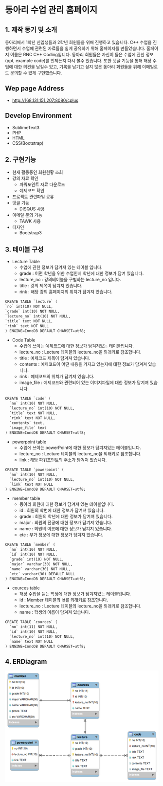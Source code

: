 동아리 수업 관리 홈페이지
=============

## 1. 제작 동기 및 소개

동아리에서 1학년 신입생들과 2학년 회원들을 위해 진행하고 있습니다.
C++ 수업을 진행하면서 수업에 관련된 자료들을 쉽게 공유하기 위해 홈페이지를 만들었습니다.
홈페이지 이름은 RNC C++ Coding입니다. 동아리 회원들은 자신이 들은 수업에 관한 정보(ppt, example code)를 
언제든지 다시 볼수 있습니다. 또한 댓글 기능을 통해 해당 수업에 대한 의견을 남길수 있고, 기록을 남기고 싶지 않은 
동아리 회원들을 위해 이메일로도 문의할 수 있게 구현했습니다.

## Wep page Address
 * http://168.131.151.207:8080/cplus

## Develop Environment 
  * SublimeText3
  * PHP
  * HTML
  * CSS(Bootstrap)

## 2. 구현기능
 * 현재 활동중인 회원현황 조회
 * 강의 자료 확인
   * 파워포인트 자료 다운로드
   * 예제코드 확인
 * 프로젝트 관련파일 공유
 * 댓글 기능
   * DISQUS 사용
 * 이메일 문의 기능
   * TAWK 사용
 * 디자인
   * Bootstrap3
   
## 3. 테이블 구성
 * Lecture Table 
   * 수업에 관한 정보가 담겨져 있는 테이블 입니다.
   * grade : 어떤 학년을 위한 수업인지 학년에 대한 정보가 담겨 있습니다.
   * lecture_no : 강의테이블을 구별하는 lecture_no 입니다.
   * title : 강의 제목이 담겨져 있습니다.
   * rink : 해당 강의 홈페이지의 위치가 담겨져 있습니다.
~~~ 
CREATE TABLE `lecture` (
`no` int(10) NOT NULL,
`grade` int(10) NOT NULL,
`lecture_no` int(10) NOT NULL,
`title` text NOT NULL,
`rink` text NOT NULL
) ENGINE=InnoDB DEFAULT CHARSET=utf8;
~~~
 * Code Table
   * 수업에 쓰이는 예제코드에 대한 정보가 담겨져있는 테이블입니다.
   * lecture_no : Lecture 테이블의 lecture_no을 외래키로 참조합니다.
   * title : 예제코드 제목이 담겨져 있습니다.
   * contents : 예제코드이 어떤 내용을 가지고 있는지에 대한 정보가 담겨져 있습니다.
   * rink : 예제코드의 위치가 담겨져 있습니다.
   * image_file : 예제코드와 관련되어 있는 이미지파일에 대한 정보가 담겨져 있습니다.
~~~
CREATE TABLE `code` (
  `no` int(10) NOT NULL,
  `lecture_no` int(10) NOT NULL,
  `title` text NOT NULL,
  `rink` text NOT NULL,
  `contents` text,
  `image_file` text
) ENGINE=InnoDB DEFAULT CHARSET=utf8;
~~~
 * powerpoint table
   * 수업에 쓰이는 powerPoint에 대한 정보가 담겨져있는 테이블입니다.
   * lecture_no : Lecture 테이블의 lecture_no을 외래키로 참조합니다.
   * link : 해당 파워포인트의 주소가 담겨져 있습니다.
~~~~
CREATE TABLE `powerpoint` (
  `no` int(10) NOT NULL,
  `lecture_no` int(10) NOT NULL,
  `link` text NOT NULL
) ENGINE=InnoDB DEFAULT CHARSET=utf8;
~~~~
 * member table
   * 동아리 회원에 대한 정보가 담겨져 있는 테이블입니다.
   * id : 회원의 학번에 대한 정보가 담겨져 있습니다.
   * grade : 회원의 학년에 대한 정보가 담겨져 있습니다.
   * major : 회원의 전공에 대한 정보가 담겨져 있습니다.
   * name : 회원의 이름에 대한 정보가 담겨져 있습니다.
   * etc : 부가 정보에 대한 정보가 담겨져 있습니다.
~~~~
CREATE TABLE `member` (
  `no` int(10) NOT NULL,
  `id` int(10) NOT NULL,
  `grade` int(10) NOT NULL,
  `major` varchar(30) NOT NULL,
  `name` varchar(30) NOT NULL,
  `etc` varchar(30) DEFAULT NULL
) ENGINE=InnoDB DEFAULT CHARSET=utf8;
~~~~
 * cources table
   * 해당 수업을 듣는 학생에 대한 정보가 담겨져있는 테이블입니다.
   * id : Member 테이블의 id를 외래키로 참조합니다.
   * lecture_no : Lecture 테이블의 lecture_no을 외래키로 참조합니다.
   * name : 학생의 이름이 담겨져 있습니다.
~~~~
CREATE TABLE `cources` (
  `no` int(11) NOT NULL,
  `id` int(10) NOT NULL,
  `lecture_no` int(10) NOT NULL,
  `name` text NOT NULL
) ENGINE=InnoDB DEFAULT CHARSET=utf8;
~~~~
## 4. ERDiagram
  ![Alt text](/ERD.png)
